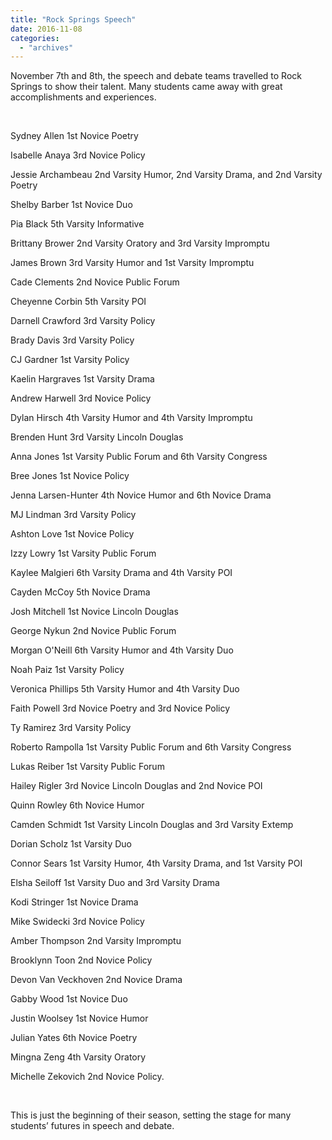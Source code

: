 ```yaml
---
title: "Rock Springs Speech"
date: 2016-11-08
categories: 
  - "archives"
---
```


November 7th and 8th, the speech and debate teams travelled to Rock Springs to show their talent. Many students came away with great accomplishments and experiences.

 

Sydney Allen 1st Novice Poetry

Isabelle Anaya 3rd Novice Policy

Jessie Archambeau 2nd Varsity Humor, 2nd Varsity Drama, and 2nd Varsity Poetry

Shelby Barber 1st Novice Duo

Pia Black 5th Varsity Informative

Brittany Brower 2nd Varsity Oratory and 3rd Varsity Impromptu

James Brown 3rd Varsity Humor and 1st Varsity Impromptu

Cade Clements 2nd Novice Public Forum

Cheyenne Corbin 5th Varsity POI

Darnell Crawford 3rd Varsity Policy

Brady Davis 3rd Varsity Policy

CJ Gardner 1st Varsity Policy

Kaelin Hargraves 1st Varsity Drama

Andrew Harwell 3rd Novice Policy

Dylan Hirsch 4th Varsity Humor and 4th Varsity Impromptu

Brenden Hunt 3rd Varsity Lincoln Douglas

Anna Jones 1st Varsity Public Forum and 6th Varsity Congress

Bree Jones 1st Novice Policy

Jenna Larsen-Hunter 4th Novice Humor and 6th Novice Drama

MJ Lindman 3rd Varsity Policy

Ashton Love 1st Novice Policy

Izzy Lowry 1st Varsity Public Forum

Kaylee Malgieri 6th Varsity Drama and 4th Varsity POI

Cayden McCoy 5th Novice Drama

Josh Mitchell 1st Novice Lincoln Douglas

George Nykun 2nd Novice Public Forum

Morgan O'Neill 6th Varsity Humor and 4th Varsity Duo

Noah Paiz 1st Varsity Policy

Veronica Phillips 5th Varsity Humor and 4th Varsity Duo

Faith Powell 3rd Novice Poetry and 3rd Novice Policy

Ty Ramirez 3rd Varsity Policy

Roberto Rampolla 1st Varsity Public Forum and 6th Varsity Congress

Lukas Reiber 1st Varsity Public Forum

Hailey Rigler 3rd Novice Lincoln Douglas and 2nd Novice POI

Quinn Rowley 6th Novice Humor

Camden Schmidt 1st Varsity Lincoln Douglas and 3rd Varsity Extemp

Dorian Scholz 1st Varsity Duo

Connor Sears 1st Varsity Humor, 4th Varsity Drama, and 1st Varsity POI

Elsha Seiloff 1st Varsity Duo and 3rd Varsity Drama

Kodi Stringer 1st Novice Drama

Mike Swidecki 3rd Novice Policy

Amber Thompson 2nd Varsity Impromptu

Brooklynn Toon 2nd Novice Policy

Devon Van Veckhoven 2nd Novice Drama

Gabby Wood 1st Novice Duo

Justin Woolsey 1st Novice Humor

Julian Yates 6th Novice Poetry

Mingna Zeng 4th Varsity Oratory

Michelle Zekovich 2nd Novice Policy.

 

This is just the beginning of their season, setting the stage for many students’ futures in speech and debate.
